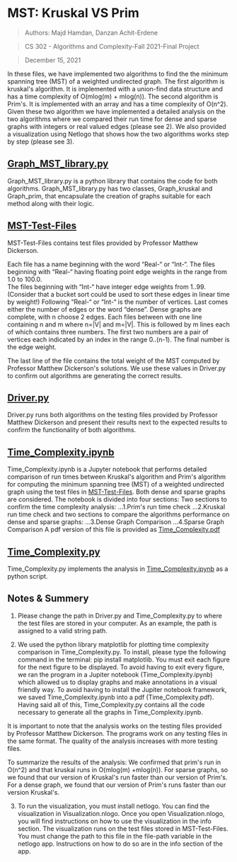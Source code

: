 # MST: Kruskal VS Prim

> Authors: Majd Hamdan, Danzan Achit-Erdene

> CS 302 - Algorithms and Complexity-Fall 2021-Final Project

> December 15, 2021

In these files, we have implemented two algorithms to find the the minimum spanning tree (MST) of a weighted undirected graph. 
The first algorithm is kruskal's algorithm. It is implemented with a union-find data structure and has a time complexity 
of O(mlog(m) + mlog(n)). The second algorithm is Prim's. It is implemented with an array and has a time complexity of 
O(n^2). Given these two algorithm we have implemented a detailed analysis on the two algorithms where we compared their run
time for dense and sparse graphs with integers or real valued edges (please see 2). We also provided a visualization using 
Netlogo that shows how the two algorithms works step by step (please see 3).

## [Graph_MST_library.py](https://github.com/majdh98/Kruskal-Prim-MST-Alg-Benchmark/blob/main/Graph_MST_library.py) 
Graph_MST_library.py is a python library that contains the code for both algorithms. Graph_MST_library.py has two classes, Graph_kruskal and Graph_prim, that encapsulate the creation of graphs suitable for each method along with their logic.

## [MST-Test-Files](https://github.com/majdh98/Kruskal-Prim-MST-Alg-Benchmark/tree/main/MST-Test-Files)
MST-Test-Files contains test files provided by Professor Matthew Dickerson. 

Each file has a name beginning with the word “Real-“ or “Int-“. 
The files beginning with “Real-“ having floating point edge weights in the range from 1.0 to 100.0.  
The files beginning with “Int-“ have integer edge weights from 1..99.  (Consider that a bucket sort could be used to sort these edges in linear time by weight!)
Following “Real-“ or “Int-“ is the number of vertices.
Last comes either the number of edges or the word “dense”.  Dense graphs are complete, with n choose 2 edges.
Each files between with one line containing n and m where n=|V| and m=|V|. This is followed by m lines each of which contains three numbers. The first two numbers are a pair of vertices each indicated by an index in the range 0..(n-1). The final number is the edge weight.

The last line of the file contains the total weight of the MST computed by Professor Matthew Dickerson's solutions. We use these values in Driver.py to confirm out algorithms are generating the correct results.

## [Driver.py](https://github.com/majdh98/Kruskal-Prim-MST-Alg-Benchmark/blob/main/Driver.py)
Driver.py runs both algorithms on the testing files provided by Professor Matthew Dickerson and present their results next to the expected results to confirm the functionality of both algorithms.

## [Time_Complexity.ipynb](https://github.com/majdh98/Kruskal-Prim-MST-Alg-Benchmark/blob/main/Time_Complexity.ipynb)
Time_Complexity.ipynb is a Jupyter notebook that performs detailed comparison of run times between Kruskal's algorithm and Prim's algorithm for computing the minimum spanning tree (MST) of a weighted undirected graph using the test files in [MST-Test-Files](https://github.com/majdh98/Kruskal-Prim-MST-Alg-Benchmark/tree/main/MST-Test-Files). Both dense and sparse graphs are considered. The notebook is divided into four sections: 
Two sections to confirm the time complexity analysis:
...1.Prim's run time check
...2.Kruskal run time check
and two sections to compare the algorithms performance on dense and sparse graphs:
...3.Dense Graph Comparison
...4.Sparse Graph Comparison
A pdf version of this file is provided as [Time_Complexity.pdf](https://github.com/majdh98/Kruskal-Prim-MST-Alg-Benchmark/blob/main/Time_Complexity.pdf)

## [Time_Complexity.py](https://github.com/majdh98/Kruskal-Prim-MST-Alg-Benchmark/blob/main/Time_Complexity.py)
Time_Complexity.py implements the analysis in [Time_Complexity.ipynb](https://github.com/majdh98/Kruskal-Prim-MST-Alg-Benchmark/blob/main/Time_Complexity.ipynb) as a python script.

## Notes & Summery

1. Please change the path in Driver.py and Time_Complexity.py to where the test files are stored in your computer. As an 
example, the path is assigned to a valid string path.

2. We used the python library matplotlib for plotting time complexity comparison in Time_Complexity.py. To install, please 
type the following command in the terminal: pip install matplotlib. You must exit each figure for the next figure 
to be displayed. To avoid having to exit every figure, we ran the program in a Jupiter notebook (Time_Complexity.ipynb)
which allowed us to display graphs and make annotations in a visual friendly way. To avoid having to install the Jupiter
notebook framework, we saved Time_Complexity.ipynb into a pdf (Time_Complexity.pdf).
Having said all of this, Time_Complexity.py contains all the code necessary to generate all the graphs in Time_Complexity.ipynb. 

It is important to note that the analysis works on the testing files provided by Professor Matthew Dickerson. The programs work on any testing files in the same format. The quality of the analysis increases with more testing files. 

To summarize the results of the analysis: We confirmed that prim's run in O(n^2) and that kruskal runs in O(mlog(m) +mlog(n)). For sparse graphs, so we found that our version of Kruskal's run faster than our version of Prim's.
For a dense graph, we found that our version of Prim's runs faster than our version Kruskal's. 

3. To run the visualization, you must install netlogo. You can find the visualization in Visualization.nlogo. 
Once you open Visualization.nlogo, you will find instructions on how to use the visualization in the info section. The visualization runs on the test files stored in MST-Test-Files. You must change the path to this file in the file-path variable in the netlogo app. Instructions on how to do so are in the info section of the app.
